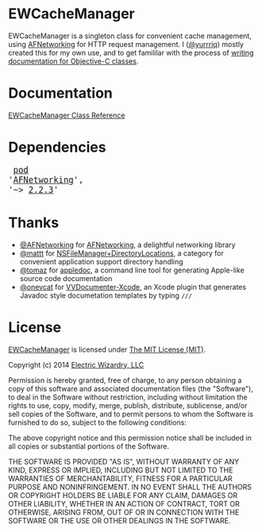 EWCacheManager
=============

EWCacheManager is a singleton class for convenient cache management, using [AFNetworking](https://github.com/AFNetworking/AFNetworking) for HTTP request management. I ([@yurrriq](https://github.com/yurrriq)) mostly created this for my own use, and to get famililar with the process of [writing documentation for Objective-C classes](http://nshipster.com/documentation/).

# Documentation
[EWCacheManager Class Reference](http://electric-wizardry.com/Classes/EWCacheManager.html)

# Dependencies
<big><pre>
[pod](https://github.com/CocoaPods/CocoaPods) '[AFNetworking](https://github.com/AFNetworking/AFNetworking)', '~> [2.2.3](https://github.com/AFNetworking/AFNetworking/releases/tag/2.2.3)'
</pre></big>

# Thanks
- [@AFNetworking](https://github.com/AFNetworking) for [AFNetworking](https://github.com/AFNetworking/AFNetworking), a delightful networking library
- [@mattt](https://github.com/mattt) for [NSFileManager+DirectoryLocations](http://www.cocoawithlove.com/2010/05/finding-or-creating-application-support.html), a category for convenient application support directory handling
- [@tomaz](https://github.com/tomaz) for [appledoc](https://github.com/tomaz/appledoc), a command line tool for generating Apple-like source code documentation
- [@onevcat](https://github.com/onevcat) for [VVDocumenter-Xcode](https://github.com/onevcat/VVDocumenter-Xcode), an Xcode plugin that generates Javadoc style documetation templates by typing `///`

# License
[EWCacheManager](https://github.com/electricwizardry/cache-manager/) is licensed under [The MIT License (MIT)](http://opensource.org/licenses/MIT).

Copyright (c) 2014 [Electric Wizardry, LLC](https://github.com/ElectricWizardry/)

Permission is hereby granted, free of charge, to any person obtaining a copy
of this software and associated documentation files (the "Software"), to deal
in the Software without restriction, including without limitation the rights
to use, copy, modify, merge, publish, distribute, sublicense, and/or sell
copies of the Software, and to permit persons to whom the Software is
furnished to do so, subject to the following conditions:

The above copyright notice and this permission notice shall be included in
all copies or substantial portions of the Software.

THE SOFTWARE IS PROVIDED "AS IS", WITHOUT WARRANTY OF ANY KIND, EXPRESS OR
IMPLIED, INCLUDING BUT NOT LIMITED TO THE WARRANTIES OF MERCHANTABILITY,
FITNESS FOR A PARTICULAR PURPOSE AND NONINFRINGEMENT. IN NO EVENT SHALL THE
AUTHORS OR COPYRIGHT HOLDERS BE LIABLE FOR ANY CLAIM, DAMAGES OR OTHER
LIABILITY, WHETHER IN AN ACTION OF CONTRACT, TORT OR OTHERWISE, ARISING FROM,
OUT OF OR IN CONNECTION WITH THE SOFTWARE OR THE USE OR OTHER DEALINGS IN
THE SOFTWARE.
